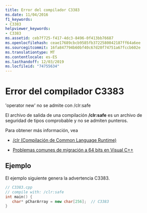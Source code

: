 ```yaml
---
title: Error del compilador C3383
ms.date: 11/04/2016
f1_keywords:
- C3383
helpviewer_keywords:
- C3383
ms.assetid: ceb7f725-f417-4dc3-8496-0f413bb76687
ms.openlocfilehash: ceae17689cbcb9585fb3722580042187ff64a6ee
ms.sourcegitcommit: 16fa847794b60bf40c67d20f74751a67fccb602e
ms.translationtype: MT
ms.contentlocale: es-ES
ms.lasthandoff: 12/03/2019
ms.locfileid: "74755634"
---
```

# <a name="compiler-error-c3383"></a>Error del compilador C3383

'operator new' no se admite con /clr:safe

El archivo de salida de una compilación **/clr:safe** es un archivo de seguridad de tipos comprobable y no se admiten punteros.

Para obtener más información, vea

- [/clr (Compilación de Common Language Runtime)](../../build/reference/clr-common-language-runtime-compilation.md)

- [Problemas comunes de migración a 64 bits en Visual C++](../../build/common-visual-cpp-64-bit-migration-issues.md)

## <a name="example"></a>Ejemplo

El ejemplo siguiente genera la advertencia C3383.

```cpp
// C3383.cpp
// compile with: /clr:safe
int main() {
   char* pCharArray = new char[256];  // C3383
}
```
